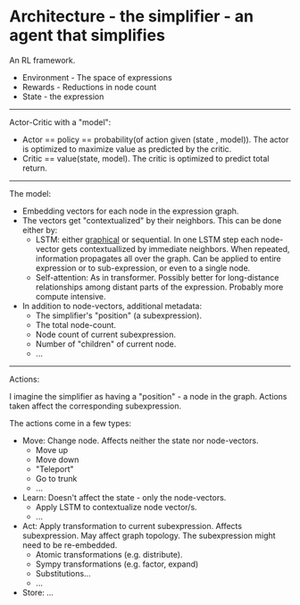 # Architecture - the simplifier - an agent that simplifies

An RL framework.

*   Environment - The space of expressions
*   Rewards - Reductions in node count
*   State - the expression

--------------------------------------------

Actor-Critic with a "model":

*   Actor == policy == probability(of action given (state , model)). The actor is optimized to maximize value as predicted by the critic.
*   Critic == value(state, model). The critic is optimized to predict total return.

--------------------------------------------

The model:
* Embedding vectors for each node in the expression graph.
* The vectors get "contextualized" by their neighbors. This can be done either by:
    * LSTM: either [graphical](https://aclanthology.org/P15-1150/) or sequential. In one LSTM step each node-vector gets contextuallized by immediate neighbors. When repeated, information propagates all over the graph. Can be applied to entire expression or to sub-expression, or even to a single node.
    * Self-attention: As in transformer. Possibly better for long-distance relationships among distant parts of the expression. Probably more compute intensive.
* In addition to node-vectors, additional metadata:
    * The simplifier's "position" (a subexpression).
    * The total node-count.
    * Node count of current subexpression.
    * Number of "children" of current node.
    * ...


--------------------------------------------

Actions:

I imagine the simplifier as having a "position" - a node in the graph. Actions taken affect the corresponding subexpression.

The actions come in a few types:

*   Move: Change node. Affects neither the state nor node-vectors.
    * Move up
    * Move down
    * "Teleport"
    * Go to trunk
    * ...
*   Learn: Doesn't affect the state - only the node-vectors.
    * Apply LSTM to contextualize node vector/s.
    * ...
*   Act: Apply transformation to current subexpression. Affects subexpression. May affect graph topology. The subexpression might need to be re-embedded.
    * Atomic transformations (e.g. distribute).
    * Sympy transformations (e.g. factor, expand)
    * Substitutions...
    * ...
*   Store: ...








